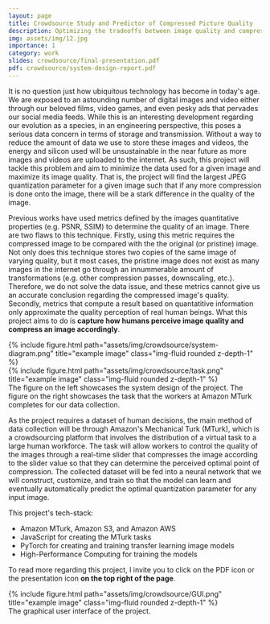 ```yaml
---
layout: page
title: Crowdsource Study and Predictor of Compressed Picture Quality 
description: Optimizing the tradeoffs between image quality and compression through human eyes.
img: assets/img/12.jpg
importance: 1
category: work
slides: crowdsource/final-presentation.pdf
pdf: crowdsource/system-design-report.pdf
---
```


It is no question just how ubiquitous technology has become in today's age.
We are exposed to an astounding number of digital images and video either
through our beloved films, video games, and even pesky ads that 
pervades our social media feeds. While this is an interesting development 
regarding our evolution as a species, in an engineering perspective, this poses
a serious data concern in terms of storage and transmission. Without a way to
reduce the amount of data we use to store these images and videos, the 
energy and silicon used will be unsustainable in the near future as more images
and videos are uploaded to the internet. As such, this project will tackle this
problem and aim to minimize the data used for a given image and maximize its
image quality. That is, the project will find the largest JPEG quantization parameter
for a given image such that if any more compression is done onto the image,
there will be a stark difference in the quality of the image.

Previous works have used metrics defined by the images quantitative properties
(e.g. PSNR, SSIM) to determine the quality of an image. There are two flaws to
this technique. Firstly, using this metric requires the compressed image to be
compared with the the original (or pristine) image. Not only does this technique
stores two copies of the same image of varying quality, but it most cases, the
pristine image does not exist as many images in the internet go through an 
innummerable amount of transformations (e.g. other compression passes,
downscaling, etc.). Therefore, we do not solve the data issue, and these metrics
cannot give us an accurate conclusion regarding the compressed image's quality.
Secondly, metrics that compute a result based on quantatitive information only
approximate the quality perception of real human beings. What this project aims
to do is **capture how humans perceive image quality and compress an image
accordingly**. 

<div class="row">
    <div class="col-sm-6 mt-3 mt-md-0">
        {% include figure.html path="assets/img/crowdsource/system-diagram.png" title="example image" class="img-fluid rounded z-depth-1" %}
    </div>
    <div class="col-sm-5 mt-3 mt-md-0">
        {% include figure.html path="assets/img/crowdsource/task.png" title="example image" class="img-fluid rounded z-depth-1" %}
    </div>
</div>
<div class="caption">
    The figure on the left showcases the system design of the project. The
    figure on the right showcases the task that the workers at Amazon MTurk
    completes for our data collection.
</div>

As the project requires a dataset of human decisions, the main method of data collection will be
through Amazon's Mechanical Turk (MTurk), which is a crowdsourcing platform that involves
the distribution of a virtual task to a large human workforce. The task will allow workers to
control the quality of the images through a real-time slider that compresses the image according
to the slider value so that they can determine the perceived optimal point of compression. The
collected dataset will be fed into a neural network that we will construct, customize, and train so
that the model can learn and eventually automatically predict the optimal quantization parameter
for any input image.

This project's tech-stack:
- Amazon MTurk, Amazon S3, and Amazon AWS
- JavaScript for creating the MTurk tasks
- PyTorch for creating and training transfer learning image models
- High-Performance Computing for training the models

To read more regarding this project, I invite you to click on the PDF icon or
the presentation icon **on the top right of the page**.

<div class="row">
    <div class="col-sm mt-3 mt-md-0">
        {% include figure.html path="assets/img/crowdsource/GUI.png" title="example image" class="img-fluid rounded z-depth-1" %}
    </div>
</div>
<div class="caption">
    The graphical user interface of the project.
</div>
